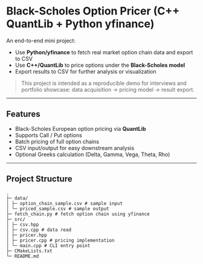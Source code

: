 # Black-Scholes Option Pricer (C++ QuantLib + Python yfinance)

An end-to-end mini project:  
- Use **Python/yfinance** to fetch real market option chain data and export to CSV  
- Use **C++/QuantLib** to price options under the **Black-Scholes model**  
- Export results to CSV for further analysis or visualization  

> This project is intended as a reproducible demo for interviews and portfolio showcase: data acquisition → pricing model → result export.

---

## Features
- Black-Scholes European option pricing via **QuantLib**  
- Supports Call / Put options  
- Batch pricing of full option chains  
- CSV input/output for easy downstream analysis  
- Optional Greeks calculation (Delta, Gamma, Vega, Theta, Rho)

---

## Project Structure
```text
.
├─ data/
│ ├─ option_chain_sample.csv # sample input
│ └─ priced_sample.csv # sample output
├─ fetch_chain.py # fetch option chain using yfinance
├─ src/
│ ├─ csv.hpp
│ ├─ csv.cpp # data read
│ ├─ pricer.hpp
│ ├─ pricer.cpp # pricing implementation
│ └─ main.cpp # CLI entry point
├─ CMakeLists.txt
└─ README.md

